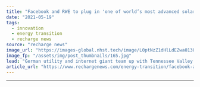 ```yaml
---
title: "Facebook and RWE to plug in 'one of world’s most advanced solar farms' to datacentre"
date: "2021-05-19"
tags: 
  - innovation
  - energy transition
  - recharge news
source: "recharge news"
image_url: "https://images-global.nhst.tech/image/L0ptNzZ1dHlLdEZwa013UGJYeHBXdnZjNi9meWZKcGErRlo4cWUzbldCUT0=/nhst/binary/d5b2790884a49455dd35377d22040f4d"
image_fp: "/assets/img/post_thumbnails/165.jpg"
lead: "German utility and internet giant team up with Tennessee Valley Authority on 150MW solar array in Shelby County"
article_url: "https://www.rechargenews.com/energy-transition/facebook-and-rwe-to-plug-in-one-of-world-s-most-advanced-solar-farms-to-datacentre/2-1-1012918"
---
```


---
